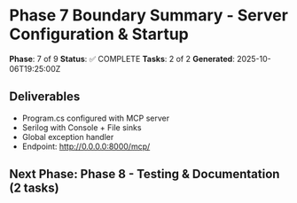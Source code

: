 # Phase 7 Boundary Summary - Server Configuration & Startup

**Phase**: 7 of 9
**Status**: ✅ COMPLETE
**Tasks**: 2 of 2
**Generated**: 2025-10-06T19:25:00Z

## Deliverables
- Program.cs configured with MCP server
- Serilog with Console + File sinks
- Global exception handler
- Endpoint: http://0.0.0.0:8000/mcp/

## Next Phase: Phase 8 - Testing & Documentation (2 tasks)

